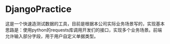 # DjangoPractice
这是一个快速造测试数据的工具，目前是根据本公司实际业务场景写的，实现基本思路是：使用python的requests库调用开发们的接口，实现多个业务场景。前端允许输入部分字段，用于用户自定义单据类型。
